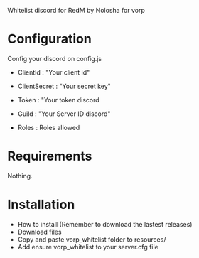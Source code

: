 Whitelist discord for RedM by Nolosha for vorp

# Configuration
Config your discord on config.js 

- ClientId : "Your client id"
- ClientSecret : "Your secret key"
- Token : "Your token discord

- Guild : "Your Server ID discord"
- Roles : Roles allowed

# Requirements
Nothing. 

# Installation 

- How to install (Remember to download the lastest releases)
- Download files
- Copy and paste vorp_whitelist folder to resources/
- Add ensure vorp_whitelist to your server.cfg file
